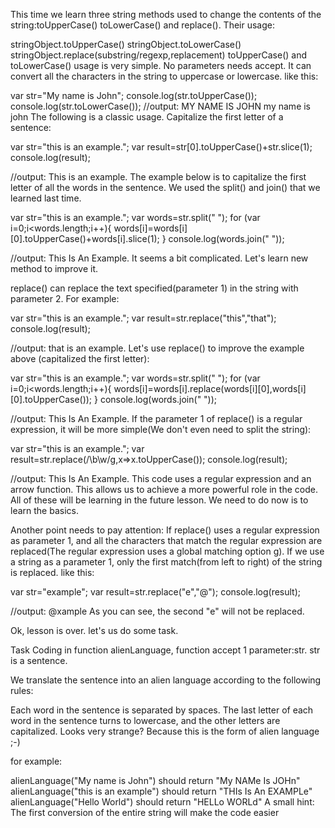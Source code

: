 This time we learn three string methods used to change the contents of the string:toUpperCase() toLowerCase() and replace(). Their usage:

stringObject.toUpperCase()
stringObject.toLowerCase()
stringObject.replace(substring/regexp,replacement)
toUpperCase() and toLowerCase() usage is very simple. No parameters needs accept. It can convert all the characters in the string to uppercase or lowercase. like this:

var str="My name is John";
console.log(str.toUpperCase());
console.log(str.toLowerCase());
//output:
MY NAME IS JOHN
my name is john
The following is a classic usage. Capitalize the first letter of a sentence:

var str="this is an example.";
var result=str[0].toUpperCase()+str.slice(1);
console.log(result);

//output:
This is an example.
The example below is to capitalize the first letter of all the words in the sentence. We used the split() and join() that we learned last time.

var str="this is an example.";
var words=str.split(" ");
for (var i=0;i<words.length;i++){
  words[i]=words[i][0].toUpperCase()+words[i].slice(1);
}
console.log(words.join(" "));

//output:
This Is An Example.
It seems a bit complicated. Let's learn new method to improve it.

replace() can replace the text specified(parameter 1) in the string with parameter 2. For example:

var str="this is an example.";
var result=str.replace("this","that");
console.log(result);

//output:
that is an example.
Let's use replace() to improve the example above (capitalized the first letter):

var str="this is an example.";
var words=str.split(" ");
for (var i=0;i<words.length;i++){
  words[i]=words[i].replace(words[i][0],words[i][0].toUpperCase());
}
console.log(words.join(" "));

//output:
This Is An Example.
If the parameter 1 of replace() is a regular expression, it will be more simple(We don't even need to split the string):

var str="this is an example.";
var result=str.replace(/\b\w/g,x=>x.toUpperCase());
console.log(result);

//output:
This Is An Example.
This code uses a regular expression and an arrow function. This allows us to achieve a more powerful role in the code. All of these will be learning in the future lesson. We need to do now is to learn the basics.

Another point needs to pay attention: If replace() uses a regular expression as parameter 1, and all the characters that match the regular expression are replaced(The regular expression uses a global matching option g). If we use a string as a parameter 1, only the first match(from left to right) of the string is replaced. like this:

var str="example";
var result=str.replace("e","@");
console.log(result);

//output:
@xample
As you can see, the second "e" will not be replaced.

Ok, lesson is over. let's us do some task.

Task
Coding in function alienLanguage, function accept 1 parameter:str. str is a sentence.

We translate the sentence into an alien language according to the following rules:

Each word in the sentence is separated by spaces. The last letter of each word in the sentence turns to lowercase, and the other letters are capitalized. Looks very strange? Because this is the form of alien language ;-)

for example:

alienLanguage("My name is John") should return "My NAMe Is JOHn"
alienLanguage("this is an example") should return "THIs Is An EXAMPLe"
alienLanguage("Hello World") should return "HELLo WORLd"
A small hint: The first conversion of the entire string will make the code easier